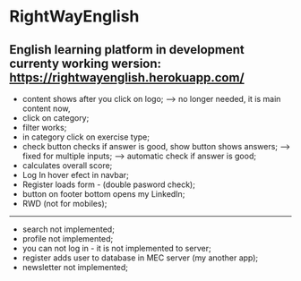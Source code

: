 # RightWayEnglish
English learning platform in development
currenty working wersion: https://rightwayenglish.herokuapp.com/
------------------------------------------------------------------------------------------
- content shows after you click on logo; --> no longer needed, it is main content now,
- click on category;
- filter works;
- in category click on exercise type;
- check button checks if answer is good, show button shows answers;  --> fixed for multiple inputs; --> automatic check if answer is good;
- calculates overall score;
- Log In hover efect in navbar;
- Register loads form - (double pasword check);
- button on footer bottom opens my LinkedIn;
- RWD (not for mobiles);
------------------------------------------------------------------------------------------
- search not implemented;
- profile not implemented;
- you can not log in - it is not implemented to server;
- register adds user to database in MEC server (my another app);
- newsletter not implemented;

